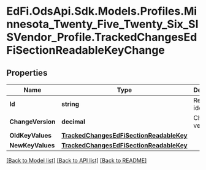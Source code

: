 # EdFi.OdsApi.Sdk.Models.Profiles.Minnesota_Twenty_Five_Twenty_Six_SISVendor_Profile.TrackedChangesEdFiSectionReadableKeyChange

## Properties

Name | Type | Description | Notes
------------ | ------------- | ------------- | -------------
**Id** | **string** | Resource identifier | [optional] 
**ChangeVersion** | **decimal** | Change version | [optional] 
**OldKeyValues** | [**TrackedChangesEdFiSectionReadableKey**](TrackedChangesEdFiSectionReadableKey.md) |  | [optional] 
**NewKeyValues** | [**TrackedChangesEdFiSectionReadableKey**](TrackedChangesEdFiSectionReadableKey.md) |  | [optional] 

[[Back to Model list]](../README.md#documentation-for-models) [[Back to API list]](../README.md#documentation-for-api-endpoints) [[Back to README]](../README.md)

